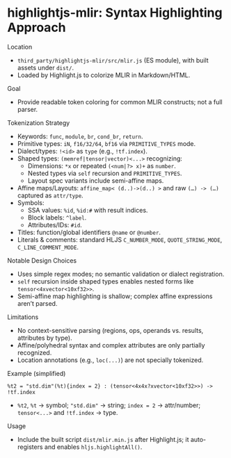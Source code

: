 # highlightjs-mlir: Syntax Highlighting Approach

Location
- `third_party/highlightjs-mlir/src/mlir.js` (ES module), with built assets under `dist/`.
- Loaded by Highlight.js to colorize MLIR in Markdown/HTML.

Goal
- Provide readable token coloring for common MLIR constructs; not a full parser.

Tokenization Strategy
- Keywords: `func`, `module`, `br`, `cond_br`, `return`.
- Primitive types: `iN`, `f16/32/64`, `bf16` via `PRIMITIVE_TYPES` mode.
- Dialect/types: `!<id>` as `type` (e.g., `!tf.index`).
- Shaped types: `(memref|tensor|vector)<...>` recognizing:
  - Dimensions: `*x` or repeated `(<num|?> x)+` as `number`.
  - Nested types via `self` recursion and `PRIMITIVE_TYPES`.
  - Layout spec variants include semi-affine maps.
- Affine maps/Layouts: `affine_map< (d..)->(d..) >` and raw `(…) -> (…)` captured as `attr/type`.
- Symbols:
  - SSA values: `%id`, `%id:#` with result indices.
  - Block labels: `^label`.
  - Attributes/IDs: `#id`.
- Titles: function/global identifiers `@name` or `@number`.
- Literals & comments: standard HLJS `C_NUMBER_MODE`, `QUOTE_STRING_MODE`, `C_LINE_COMMENT_MODE`.

Notable Design Choices
- Uses simple regex modes; no semantic validation or dialect registration.
- `self` recursion inside shaped types enables nested forms like `tensor<4xvector<10xf32>>`.
- Semi-affine map highlighting is shallow; complex affine expressions aren’t parsed.

Limitations
- No context-sensitive parsing (regions, ops, operands vs. results, attributes by type).
- Affine/polyhedral syntax and complex attributes are only partially recognized.
- Location annotations (e.g., `loc(...)`) are not specially tokenized.

Example (simplified)
```
%t2 = "std.dim"(%t){index = 2} : (tensor<4x4x?xvector<10xf32>>) -> !tf.index
```
- `%t2`, `%t` → symbol; `"std.dim"` → string; `index = 2` → attr/number; `tensor<...>` and `!tf.index` → type.

Usage
- Include the built script `dist/mlir.min.js` after Highlight.js; it auto-registers and enables `hljs.highlightAll()`.
